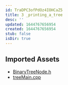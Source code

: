 ```yaml
---
id: TraDPC3ofPdOz4IOHCaZ5
title: 3 _printing_a_tree
desc: ''
updated: 1644767656954
created: 1644767656954
stub: false
isDir: true
---
```

## Imported Assets
- [BinaryTreeNode.h](/assets/binarytreenode-kkUSzWQx9xc7.h)
- [treeMain.cpp](/assets/treemain-qGjAVjnhhftU.cpp)
